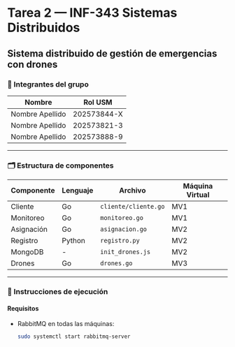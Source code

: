 # Tarea 2 — INF-343 Sistemas Distribuidos
## Sistema distribuido de gestión de emergencias con drones

### 👥 Integrantes del grupo
| Nombre                | Rol USM       |
|-----------------------|---------------|
| Nombre Apellido       | 202573844-X   |
| Nombre Apellido       | 202573821-3   |
| Nombre Apellido       | 202573888-9   |

---

### 🗂 Estructura de componentes

| Componente     | Lenguaje | Archivo               | Máquina Virtual |
|----------------|----------|------------------------|------------------|
| Cliente        | Go       | `cliente/cliente.go`   | MV1              |
| Monitoreo      | Go       | `monitoreo.go`         | MV1              |
| Asignación     | Go       | `asignacion.go`        | MV2              |
| Registro       | Python   | `registro.py`          | MV2              |
| MongoDB        | -        | `init_drones.js`       | MV2              |
| Drones         | Go       | `drones.go`            | MV3              |

---

### 🧪 Instrucciones de ejecución

#### Requisitos

- RabbitMQ en todas las máquinas:
  ```bash
  sudo systemctl start rabbitmq-server
